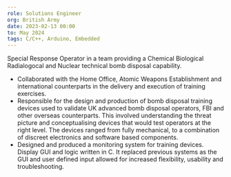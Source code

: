 ```yaml
---
role: Solutions Engineer
org: British Army
date: 2023-02-13 00:00
to: May 2024
tags: C/C++, Arduino, Embedded
---
```


Special Response Operator in a team providing a Chemical Biological Radialogocal and Nuclear technical bomb disposal capability.
- Collaborated with the Home Office, Atomic Weapons Establishment and international counterparts in the delivery and execution of training exercises.
- Responsible for the design and production of bomb disposal training devices used to validate UK advanced bomb disposal operators, FBI and other overseas counterparts. This involved understanding the threat picture and conceptualising devices that would test operators at the right level. The devices ranged from fully mechanical, to a combination of discreet electronics and software based components.
- Designed and produced a monitoring system for training devices. Display GUI and logic written in C. It replaced previous systems as the GUI and user defined input allowed for increased flexibility, usability and troubleshooting.

